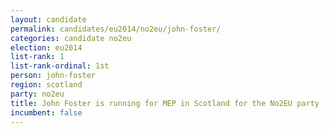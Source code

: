 ```yaml
---
layout: candidate
permalink: candidates/eu2014/no2eu/john-foster/
categories: candidate no2eu
election: eu2014
list-rank: 1
list-rank-ordinal: 1st
person: john-foster
region: scotland
party: no2eu
title: John Foster is running for MEP in Scotland for the No2EU party
incumbent: false
---
```

